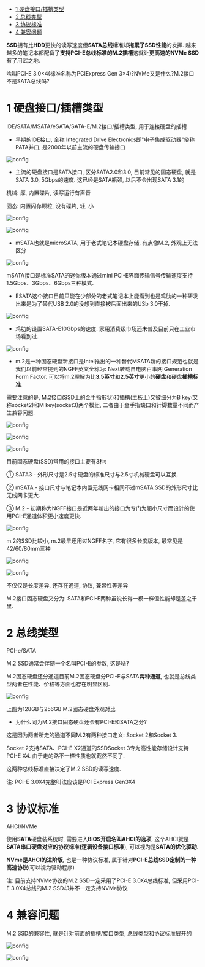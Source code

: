 
<!-- @import "[TOC]" {cmd="toc" depthFrom=1 depthTo=6 orderedList=false} -->

<!-- code_chunk_output -->

- [1 硬盘接口/插槽类型](#1-硬盘接口插槽类型)
- [2 总线类型](#2-总线类型)
- [3 协议标准](#3-协议标准)
- [4 兼容问题](#4-兼容问题)

<!-- /code_chunk_output -->


**SSD**拥有比**HDD**更快的读写速度但**SATA总线标准**却**拖累了SSD性能**的发挥. 越来越多的笔记本都配备了**支持PCI\-E总线标准的M.2插槽**这就让**更高速的NVMe SSD**有了用武之地. 

啥叫PCI-E 3.0×4(标准名称为PCIExpress Gen 3×4)?NVMe又是什么?M.2接口不是SATA总线吗?

# 1 硬盘接口/插槽类型

IDE/SATA/MSATA/eSATA/SATA-E/M.2接口/插槽类型, 用于连接硬盘的插槽

- 早期的IDE接口, 全称 Integrated Drive Electronics即"电子集成驱动器"俗称PATA并口, 是2000年以前主流的硬盘传输接口

![config](./images/3.png)

- 主流的硬盘接口是SATA接口, 区分SATA2.0和3.0, 目前常见的固态硬盘, 就是SATA 3.0, 5Gbps的速度. 这已经是SATA瓶颈, 以后不会出现SATA 3.1的

机械: 厚, 内置碟片, 读写运行有声音

固态: 内置闪存颗粒, 没有碟片, 轻, 小

![config](./images/4.png)

![config](./images/5.png)

- mSATA也就是microSATA, 用于老式笔记本硬盘存储, 有点像M.2, 外观上无法区分

![config](./images/6.png)

mSATA接口是标准SATA的迷你版本通过mini PCI-E界面传输信号传输速度支持1.5Gbps、3Gbps、6Gbps三种模式. 

- ESATA这个接口目前只能在少部分的老式笔记本上能看到也是鸡肋的一种研发出来是为了替代USB 2.0的没想到直接被后面出来的USb 3.0干掉. 

![config](./images/7.png)

- 鸡肋的设置SATA-E10Gbps的速度. 家用消费级市场还未普及目前只在工业市场看到过. 

![config](./images/8.png)

- m.2是一种固态硬盘新接口是Intel推出的一种替代MSATA新的接口规范也就是我们以前经常提到的NGFF英文全称为: Next转载自电脑百事网 Generation Form Factor. 可以将m.2理解为比**3.5英寸**和**2.5英寸**更小的**硬盘**和硬盘**插槽标准**.

需要注意的是, M.2接口(SSD上的金手指形状)和插槽(主板上)又被细分为B key(又称socket2)和M key(socket3)两个模组, 二者由于金手指缺口和针脚数量不同而产生兼容问题.

![config](./images/9.png)

![config](./images/10.png)

![config](./images/11.png)

目前固态硬盘(SSD)常用的接口主要有3种: 

① SATA3 - 外形尺寸是2.5寸硬盘的标准尺寸与2.5寸机械硬盘可以互换. 

② mSATA - 接口尺寸与笔记本内置无线网卡相同不过mSATA SSD的外形尺寸比无线网卡更大. 

③ M.2 - 初期称为NGFF接口是近两年新出的接口为专门为超小尺寸而设计的使用PCI-E通道体积更小速度更快. 

![config](./images/1.png)

m.2的SSD比较小, m.2最早还用过NGFF名字, 它有很多长度版本, 最常见是42/60/80mm三种

![config](./images/2.png)

![config](./images/12.jpg)

不仅仅是长度差异, 还存在通道, 协议, 兼容性等差异

M.2接口固态硬盘又分为: SATA和PCI\-E两种虽说长得一模一样但性能却是差之千里. 

# 2 总线类型

PCI\-e/SATA

M.2 SSD通常会伴随一个名叫PCI\-E的参数, 这是啥?

M.2固态硬盘还分通道目前M.2固态硬盘分PCI\-E与SATA**两种通道**, 也就是总线类型两者在性能、价格等方面也存在明显区别.

![config](./images/13.png)

上图为128GB与256GB M.2固态硬盘外观对比

- 为什么同为M.2接口固态硬盘还会有PCI\-E和SATA之分?

这是因为两者所走的通道不同M.2有两种接口定义: Socket 2和Socket 3. 

Socket 2支持SATA、PCI\-E X2通道的SSDSocket 3专为高性能存储设计支持PCI\-E X4. 由于走的路不一样性质也就截然不同了. 

这两种总线标准直接决定了M.2 SSD的读写速度.

注: PCI\-E 3.0X4完整叫法应该是PCI Express Gen3X4

# 3 协议标准

AHCI/NVMe

使用**SATA**硬盘装系统时, 需要进入**BIOS开启名叫AHCI的选项**. 这个AHCI就是**SATA串口硬盘对应的协议标准(逻辑设备接口标准**), 可以视为是**SATA的优化驱动**.

**NVme是AHCI的进阶版**, 也是一种协议标准, 属于针对**PCI\-E总线SSD定制的一种高速协议**(可以视为驱动程序)

注: 目前支持NVMe协议的M.2 SSD一定采用了PCI\-E 3.0X4总线标准, 但采用PCI\-E 3.0X4总线的M.2 SSD却并不一定支持NVMe协议

# 4 兼容问题

M.2 SSD的兼容性, 就是针对前面的插槽/接口类型, 总线类型和协议标准展开的

![config](./images/14.png)

![config](./images/15.png)